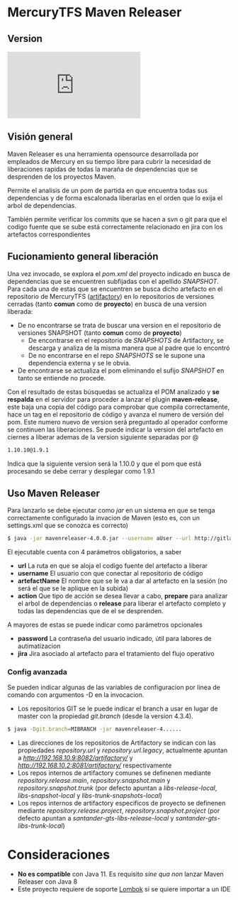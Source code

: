 # MercuryTFS Maven Releaser

## Version
[![Version](http://192.168.10.2:8081/artifactory/libs-release-local/com/mercurytfs/mercury/mavenreleaser/4.7.2/mavenreleaser-4.7.2.jar)](https://badgen.net/badge/MavenRelease/4.7.2/green?icon=maven)

## Visión general
Maven Releaser es una herramienta opensource desarrollada por empleados de Mercury en su tiempo libre para cubrir la necesidad de liberaciones rapidas de todas la maraña de dependencias que se desprenden de los proyectos Maven.

Permite el analisis de un pom de partida en que encuentra todas sus dependencias y de forma escalonada liberarlas en el orden que lo exija el arbol de dependencias.

También permite verificar los commits que se hacen a svn o git para que el codigo fuente que se sube está correctamente relacionado en jira con los artefactos correspondientes

## Fucionamiento general liberación
Una vez invocado, se explora el _pom.xml_ del proyecto indicado en busca de dependencias que se encuentren subfijadas con el apellido _SNAPSHOT_. 
Para cada una de estas que se encuentren se busca dicho artefacto en el repositorio de MercuryTFS ([artifactory](http://192.168.10.9:8082/artifactory/webapp/login.html?0)) en lo repositorios de versiones cerradas (tanto **comun** como de **proyecto**) en busca de una version liberada: 
- De no encontrarse se trata de buscar una version en el repositorio de versiones SNAPSHOT (tanto **comun** como de **proyecto**)
  - De encontrarse en el repositorio de _SNAPSHOTS_ de Artifactory, se descarga y analiza de la misma manera que al padre que lo encontró
  - De no encontrarse en el repo _SNAPSHOTS_ se le supone una dependencia externa y se le obvia.
- De encontrarse se actualiza el pom eliminando el sufijo _SNAPSHOT_ en tanto se entiende no procede.

Con el resultado de estas búsquedas se actualiza el POM analizado y __se respalda__ en el servidor para proceder a lanzar el plugin __maven-release__, este baja una copia del código para comprobar que compila correctamente, hace un tag en el repositorio de código y avanza el numero de versión del pom. Este numero nuevo de version será preguntado al operador conforme se continuen las liberaciones. Se puede indicar la version del artefacto en ciernes a liberar ademas de la version siguiente separadas por @
```sh
1.10.10@1.9.1
```
Indica que la siguiente version será la 1.10.0 y que el pom que está procesando se debe cerrar y desplegar como 1.9.1


## Uso Maven Releaser

Para lanzarlo se debe ejecutar como _jar_ en un sistema en que se tenga correctamente configurado la invacion de Maven (esto es, con un settings.xml que se conozca es correcto)
```sh
$ java -jar mavenreleaser-4.0.0.jar --username aUser --url http://gitlab.mercurytfs.com/aMightyArtifact -- artefactName aMightyArtifact --action prepare
```
El ejecutable cuenta con 4 parámetros obligatorios, a saber
- __url__ La ruta en que se aloja el codigo fuente del artefacto a liberar
- __username__ El usuario con que conectar al repositorio de código
- __artefactName__ El nombre que se le va a dar al artefacto en la sesión (no será el que se le aplique en la subida)
- __action__ Que tipo de acción se desea llevar a cabo, __prepare__ para analizar el arbol de dependencias o __release__ para liberar el artefacto completo y todas las dependencias que de el se desprenden.

A mayores de estas se puede indicar como parámetros opcionales 
- __password__ La contraseña del usuario indicado, útil para labores de autimatizacion
- __jira__ Jira asociado al artefacto para el tratamiento del flujo operativo

### Config avanzada

Se pueden indicar algunas de las variables de configuracion por linea de comando con argumentos -D en la invocacion.

 - Los repositorios GIT se le puede indicar el branch a usar en lugar de master con la propiedad *git.branch* (desde la version 4.3.4). 
```sh
$ java -Dgit.branch=MIBRANCH -jar mavenreleaser-4......
```
 - Las direcciones de los repositorios de Artifactory se indican con las propiedades *repository.url* y *repository.url.legacy*, actualmente apuntan a *http://192.168.10.9:8082/artifactory/* y *http://192.168.10.2:8081/artifactory/* respectivamente
 - Los repos internos de artifactory comunes se definenen mediante *repository.release.main*, *repository.snapshot.main* y *repository.snapshot.trunk* (por defecto apuntan a *libs-release-local*, *libs-snapshot-local* y *libs-trunk-snapshots-local*)
 - Los repos internos de artifactory especificos de proyecto se definenen mediante *repository.release.project*, *repository.snapshot.project* (por defecto apuntan a *santander-gts-libs-release-local* y *santander-gts-libs-trunk-local*)
  
# Consideraciones 
 - **No es compatible** con Java 11. Es requisito _sine qua non_ lanzar Maven Releaser con Java 8
 - Este proyecto requiere de soporte [Lombok](https://projectlombok.org/setup/eclipse) si se quiere importar a un IDE